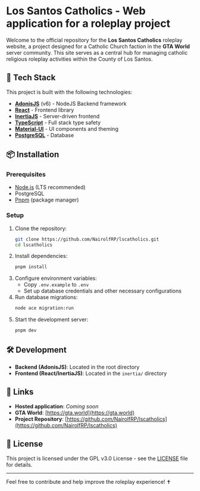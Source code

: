 # Los Santos Catholics - Web application for a roleplay project

Welcome to the official repository for the **Los Santos Catholics** roleplay website, a project designed for a Catholic Church faction in the **GTA World** server community. This site serves as a central hub for managing catholic religious roleplay activities within the County of Los Santos.

## 🚀 Tech Stack

This project is built with the following technologies:

- **[AdonisJS](https://adonisjs.com/)** (v6) - NodeJS Backend framework
- **[React](https://react.dev/)** - Frontend library
- **[InertiaJS](https://inertiajs.com/)** - Server-driven frontend
- **[TypeScript](https://www.typescriptlang.org/)** - Full stack type safety
- **[Material-UI](https://mui.com/)** - UI components and theming
- **[PostgreSQL](https://www.postgresql.org/)** - Database

## 📦 Installation

### Prerequisites

- [Node.js](https://nodejs.org) (LTS recommended)
- PostgreSQL
- [Pnpm](https://pnpm.io) (package manager)

### Setup

1. Clone the repository:
    ```sh
    git clone https://github.com/NairolfRP/lscatholics.git
    cd lscatholics
    ```
2. Install dependencies:
    ```sh
    pnpm install
    ```
3. Configure environment variables:
    - Copy `.env.example` to `.env`
    - Set up database credentials and other necessary configurations
4. Run database migrations:
    ```sh
    node ace migration:run
    ```
5. Start the development server:
    ```sh
    pnpm dev
    ```

## 🛠 Development

- **Backend (AdonisJS)**: Located in the root directory
- **Frontend (React/InertiaJS)**: Located in the `inertia/` directory

## 🔗 Links

- **Hosted application**: _Coming soon_
- **GTA World**: [https://gta.world](https://gta.world)
- **Project Repository**: [https://github.com/NairolfRP/lscatholics](https://github.com/NairolfRP/lscatholics)

## 📜 License

This project is licensed under the GPL v3.0 License - see the [LICENSE](LICENSE) file for details.

---

Feel free to contribute and help improve the roleplay experience! ✝️
